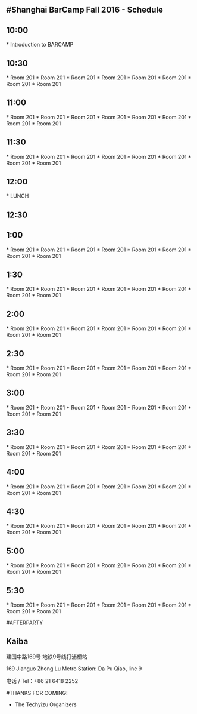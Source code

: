 #Shanghai BarCamp Fall 2016 - Schedule
--------------------------------
<h2>10:00</h2>
* Introduction to BARCAMP


<h2>10:30 </h2>
* Room 201
* Room 201
* Room 201
* Room 201
* Room 201
* Room 201
* Room 201
* Room 201


<h2>11:00</h2>
* Room 201
* Room 201
* Room 201
* Room 201
* Room 201
* Room 201
* Room 201
* Room 201


<h2>11:30</h2>
* Room 201
* Room 201
* Room 201
* Room 201
* Room 201
* Room 201
* Room 201
* Room 201


<h2>12:00 </h2>
* LUNCH

<h2>12:30</h2>

<h2>1:00</h2>
* Room 201
* Room 201
* Room 201
* Room 201
* Room 201
* Room 201
* Room 201
* Room 201


<h2>1:30</h2>
* Room 201
* Room 201
* Room 201
* Room 201
* Room 201
* Room 201
* Room 201
* Room 201

<h2>2:00</h2>
* Room 201
* Room 201
* Room 201
* Room 201
* Room 201
* Room 201
* Room 201
* Room 201

<h2>2:30</h2>
* Room 201
* Room 201
* Room 201
* Room 201
* Room 201
* Room 201
* Room 201
* Room 201

<h2>3:00</h2>
* Room 201
* Room 201
* Room 201
* Room 201
* Room 201
* Room 201
* Room 201
* Room 201

<h2>3:30</h2>
* Room 201
* Room 201
* Room 201
* Room 201
* Room 201
* Room 201
* Room 201
* Room 201

<h2>4:00</h2>
* Room 201
* Room 201
* Room 201
* Room 201
* Room 201
* Room 201
* Room 201
* Room 201

<h2>4:30</h2>
* Room 201
* Room 201
* Room 201
* Room 201
* Room 201
* Room 201
* Room 201
* Room 201

<h2>5:00</h2>
* Room 201
* Room 201
* Room 201
* Room 201
* Room 201
* Room 201
* Room 201
* Room 201

<h2>5:30</h2>
* Room 201
* Room 201
* Room 201
* Room 201
* Room 201
* Room 201
* Room 201
* Room 201


#AFTERPARTY
<h2>Kaiba</h2>

建国中路169号
地铁9号线打浦桥站

169 Jianguo Zhong Lu
Metro Station: Da Pu Qiao, line 9

电话 / Tel：+86 21 6418 2252



#THANKS FOR COMING!
- The Techyizu Organizers
